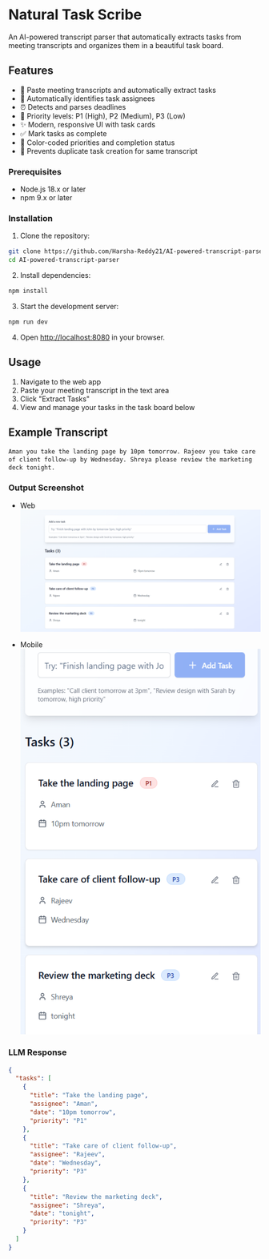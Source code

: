 # Natural Task Scribe

An AI-powered transcript parser that automatically extracts tasks from meeting transcripts and organizes them in a beautiful task board.

## Features

- 📝 Paste meeting transcripts and automatically extract tasks
- 👥 Automatically identifies task assignees
- ⏰ Detects and parses deadlines
- 🎯 Priority levels: P1 (High), P2 (Medium), P3 (Low)
- ✨ Modern, responsive UI with task cards
- ✅ Mark tasks as complete
- 🎨 Color-coded priorities and completion status
- 🔄 Prevents duplicate task creation for same transcript


### Prerequisites

- Node.js 18.x or later
- npm 9.x or later

### Installation

1. Clone the repository:
```bash
git clone https://github.com/Harsha-Reddy21/AI-powered-transcript-parser.git
cd AI-powered-transcript-parser
```

2. Install dependencies:
```bash
npm install
```

3. Start the development server:
```bash
npm run dev
```

4. Open [http://localhost:8080](http://localhost:3000) in your browser.

## Usage

1. Navigate to the web app
2. Paste your meeting transcript in the text area
3. Click "Extract Tasks"
4. View and manage your tasks in the task board below


## Example Transcript

```
Aman you take the landing page by 10pm tomorrow. Rajeev you take care of client follow-up by Wednesday. Shreya please review the marketing deck tonight.
```

### Output Screenshot

- Web
  ![Web Output](public/web.png)

- Mobile
  ![Mobile Output](public/mobile.png)

### LLM Response
```json
{
  "tasks": [
    {
      "title": "Take the landing page",
      "assignee": "Aman",
      "date": "10pm tomorrow",
      "priority": "P1"
    },
    {
      "title": "Take care of client follow-up",
      "assignee": "Rajeev",
      "date": "Wednesday",
      "priority": "P3"
    },
    {
      "title": "Review the marketing deck",
      "assignee": "Shreya",
      "date": "tonight",
      "priority": "P3"
    }
  ]
}
```

